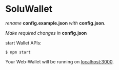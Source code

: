 # SoluWallet

_rename_ **config.example.json** _with_ **config.json**.

_Make required changes in_ **config.json**

start Wallet APIs:

    $ npm start
    
Your Web-Wallet will be running on [localhost:3000](http://localhost:3000/).
